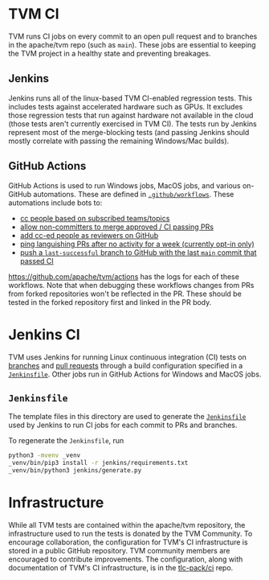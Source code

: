 <!--- Licensed to the Apache Software Foundation (ASF) under one -->
<!--- or more contributor license agreements.  See the NOTICE file -->
<!--- distributed with this work for additional information -->
<!--- regarding copyright ownership.  The ASF licenses this file -->
<!--- to you under the Apache License, Version 2.0 (the -->
<!--- "License"); you may not use this file except in compliance -->
<!--- with the License.  You may obtain a copy of the License at -->

<!---   http://www.apache.org/licenses/LICENSE-2.0 -->

<!--- Unless required by applicable law or agreed to in writing, -->
<!--- software distributed under the License is distributed on an -->
<!--- "AS IS" BASIS, WITHOUT WARRANTIES OR CONDITIONS OF ANY -->
<!--- KIND, either express or implied.  See the License for the -->
<!--- specific language governing permissions and limitations -->
<!--- under the License. -->

# TVM CI

TVM runs CI jobs on every commit to an open pull request and to branches in the apache/tvm repo (such as `main`). These jobs are essential to keeping the TVM project in a healthy state and preventing breakages.

## Jenkins

Jenkins runs all of the linux-based TVM CI-enabled regression tests. This includes tests against accelerated hardware such as GPUs. It excludes those regression tests that run against hardware not available in the cloud (those tests aren't currently exercised in TVM CI). The tests run by Jenkins represent most of the merge-blocking tests (and passing Jenkins should mostly correlate with passing the remaining Windows/Mac builds).

## GitHub Actions

GitHub Actions is used to run Windows jobs, MacOS jobs, and various on-GitHub automations. These are defined in [`.github/workflows`](../.github/workflows/). These automations include bots to:
* [cc people based on subscribed teams/topics](https://github.com/apache/tvm/issues/10317)
* [allow non-committers to merge approved / CI passing PRs](https://discuss.tvm.apache.org/t/rfc-allow-merging-via-pr-comments/12220)
* [add cc-ed people as reviewers on GitHub](https://discuss.tvm.apache.org/t/rfc-remove-codeowners/12095)
* [ping languishing PRs after no activity for a week (currently opt-in only)](https://github.com/apache/tvm/issues/9983)
* [push a `last-successful` branch to GitHub with the last `main` commit that passed CI](https://github.com/apache/tvm/tree/last-successful)

https://github.com/apache/tvm/actions has the logs for each of these workflows. Note that when debugging these workflows changes from PRs from forked repositories won't be reflected in the PR. These should be tested in the forked repository first and linked in the PR body.

# Jenkins CI

TVM uses Jenkins for running Linux continuous integration (CI) tests on
[branches](https://ci.tlcpack.ai/job/tvm/) and
[pull requests](https://ci.tlcpack.ai/job/tvm/view/change-requests/) through a
build configuration specified in a [`Jenkinsfile`](../Jenkinsfile).
Other jobs run in GitHub Actions for Windows and MacOS jobs.

## `Jenkinsfile`

The template files in this directory are used to generate the [`Jenkinsfile`](../Jenkinsfile) used by Jenkins to run CI jobs for each commit to PRs and branches.

To regenerate the `Jenkinsfile`, run

```bash
python3 -mvenv _venv
_venv/bin/pip3 install -r jenkins/requirements.txt
_venv/bin/python3 jenkins/generate.py
```

# Infrastructure

While all TVM tests are contained within the apache/tvm repository, the infrastructure used to run the tests is donated by the TVM Community. To encourage collaboration, the configuration for TVM's CI infrastructure is stored in a public GitHub repository. TVM community members are encouraged to contribute improvements. The configuration, along with documentation of TVM's CI infrastructure, is in the [tlc-pack/ci](https://github.com/tlc-pack/ci) repo.
